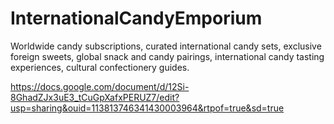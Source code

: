 # InternationalCandyEmporium
Worldwide candy subscriptions, curated international candy sets, exclusive foreign sweets, global snack and candy pairings, international candy tasting experiences, cultural confectionery guides.

https://docs.google.com/document/d/12Si-8GhadZJx3uE3_tCuGpXafxPERUZ7/edit?usp=sharing&ouid=113813746341430003964&rtpof=true&sd=true

